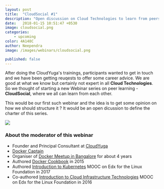 ```yaml
---
layout: post
title:  "CloudSocial #1"
description: "Open discussion on Cloud Technologies to learn from peers. In this webinar series we'll have  technical, non-technical disucssion on cloud related technologies ranging from IaaS, PaaS, CaaS, containers, serverless, ci/cd, automation etc."
date:   2018-01-15 10:51:47 +0530
image: cloudsocial.png
categories:
    - upcoming
color: 4A148C
author: Neependra
image: /images/webinars/cloudsocial.png

published: false
---
```


After doing the CloudYuga's trainings, participants wanted to get in touch and we have been getting reuqests to offer some career advice. We are good at what we know but certainly not expert in all **Cloud Technologies**. So we thought of starting a new Webinar series on peer learning - **CloudSocial**, where we all can learn from each other.   

This would be our first such webinar and the idea is to get some opinion on how we should structure it ? It would be an open dicussion to define the charter of this series.

![]({{site.baseurl}}/images/webinars/cloudsocial.png)

<a  style="align:center" href="https://www.instamojo.com/cloudyuga/webinar-e0712/" rel="im-checkout" data-behaviour="remote" data-style="flat" data-text="Join the Webinar !"></a>
<script align="center" src="https://js.instamojo.com/v1/button.js"></script>

### About the moderator of this webinar
- Founder and Principal Consultant at [CloudYuga](http://cloudyuga.guru/)
- [Docker Captain](https://www.docker.com/community/docker-captains)
- Organiser of [Docker Meetup in Bangalore](https://www.meetup.com/Docker-Bangalore/) for about 4 years
- Authored [Docker Cookbook](https://www.packtpub.com/virtualization-and-cloud/docker-cookbook) in 2015
- Authored [Introduction to Kubernetes](http://edx.org/course/introduction-kubernetes-linuxfoundationx-lfs158x) MOOC on Edx for the Linux Foundation in 2017
- Co-authored [Introduction to Cloud Infrastructure Technologies](https://www.edx.org/course/introduction-cloud-infrastructure-linuxfoundationx-lfs151-x) MOOC on Edx for the Linux Foundation in 2016
